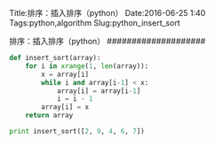 Title:排序：插入排序（python）
Date:2016-06-25 1:40
Tags:python,algorithm
Slug:python_insert_sort

排序：插入排序（python）
####################

```python preset=mypreset lineno=True
def insert_sort(array):
    for i in xrange(1, len(array)):
        x = array[i]
        while i and array[i-1] < x:
            array[i] = array[i-1]
            i = i - 1
        array[i] = x
    return array

print insert_sort([2, 9, 4, 6, 7])
```